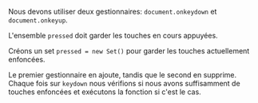 Nous devons utiliser deux gestionnaires: `document.onkeydown` et `document.onkeyup`.

L'ensemble `pressed` doit garder les touches en cours appuyées.

Créons un set `pressed = new Set()` pour garder les touches actuellement enfoncées.

Le premier gestionnaire en ajoute, tandis que le second en supprime. Chaque fois sur `keydown` nous vérifions si nous avons suffisamment de touches enfoncées et exécutons la fonction si c'est le cas.

